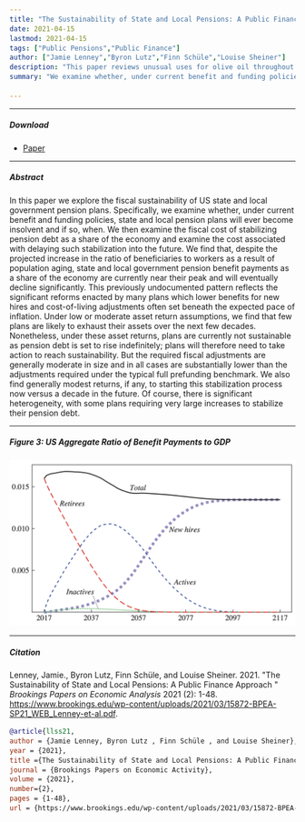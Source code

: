 ```yaml
---
title: "The Sustainability of State and Local Pensions: A Public Finance Approach " 
date: 2021-04-15
lastmod: 2021-04-15
tags: ["Public Pensions","Public Finance"]
author: ["Jamie Lenney","Byron Lutz","Finn Schüle","Louise Sheiner"]
description: "This paper reviews unusual uses for olive oil throughout the Mediterranean world. Published in the Brookings Papers on Economic Activity, 2021." 
summary: "We examine whether, under current benefit and funding policies, state and local pension plans will ever become insolvent and if so, when. We then examine the fiscal cost of stabilizing pension debt as a share of the economy and examine the cost associated with delaying such stabilization into the future." 

---
```


---

##### Download

+ [Paper](llss_sustainability.pdf)

---

##### Abstract

In this paper we explore the fiscal sustainability of US state and local government pension plans. Specifically, we examine whether, under current benefit and funding policies, state and local pension plans will ever become insolvent and if so, when. We then examine the fiscal cost of stabilizing pension debt as a share of the economy and examine the cost associated with delaying such stabilization into the future. We find that, despite the projected increase in the ratio of beneficiaries to workers as a result of population aging, state and local government pension benefit payments as a share of the economy are currently near their peak and will eventually decline significantly. This previously undocumented pattern reflects the significant reforms enacted by many plans which lower benefits for new hires and cost-of-living adjustments often set beneath the expected pace of inflation. Under low or moderate asset return assumptions, we find that few plans are likely to exhaust their assets over the next few decades. Nonetheless, under these asset returns, plans are currently not sustainable as pension debt is set to rise indefinitely; plans will therefore need to take action to reach sustainability. But the required fiscal adjustments are generally moderate in size and in all cases are substantially lower than the adjustments required under the typical full prefunding benchmark. We also find generally modest returns, if any, to starting this stabilization process now versus a decade in the future. Of course, there is significant heterogeneity, with some plans requiring very large increases to stabilize their pension debt.

---

##### Figure 3: US Aggregate Ratio of Benefit Payments to GDP

![](fig3.png)

---

##### Citation

Lenney, Jamie., Byron Lutz, Finn Schüle, and Louise Sheiner. 2021. "The Sustainability of State and Local Pensions: A Public Finance Approach " *Brookings Papers on Economic Analysis* 2021 (2): 1-48. https://www.brookings.edu/wp-content/uploads/2021/03/15872-BPEA-SP21_WEB_Lenney-et-al.pdf.

```BibTeX
@article{llss21,
author = {Jamie Lenney, Byron Lutz , Finn Schüle , and Louise Sheiner},
year = {2021},
title ={The Sustainability of State and Local Pensions: A Public Finance Approach },
journal = {Brookings Papers on Economic Activity},
volume = {2021},
number={2},
pages = {1-48},
url = {https://www.brookings.edu/wp-content/uploads/2021/03/15872-BPEA-SP21_WEB_Lenney-et-al.pdf}}
```

